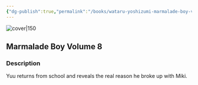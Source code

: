```yaml
---
{"dg-publish":true,"permalink":"/books/wataru-yoshizumi-marmalade-boy-volume-8/","title":"\"Marmalade Boy Volume 8\"","tags":["manga","romance"]}
---
```




![cover|150](http://books.google.com/books/content?id=cesGAAAACAAJ&printsec=frontcover&img=1&zoom=1&source=gbs_api)

## Marmalade Boy Volume 8

### Description

Yuu returns from school and reveals the real reason he broke up with Miki.
```